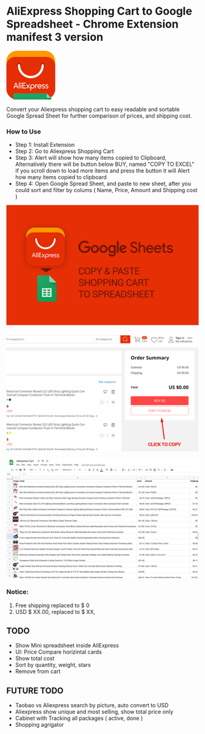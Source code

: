 #  AliExpress Shopping Cart to Google Spreadsheet - Chrome Extension manifest 3 version

![This is an banner](icon128.png)

Convert your Aliexpress shopping cart to easy readable and sortable Google Spread Sheet for further comparison of prices, and shipping cost.

### How to Use
- Step 1: Install Extension
- Step 2: Go to Aliexpress Shopping Cart
- Step 3: Alert will show how many items copied to Clipboard, Alternatively there will be button below BUY, named "COPY TO EXCEL" if you scroll down to load more items and press the button it will Alert how many items copied to clipboard
- Step 4: Open Google Spread Sheet, and paste to new sheet, after you could sort and filter by colums ( Name, Price, Amount and Shipping cost )

![This is an banner](Banner1200x800.png)

![This is an banner](Banner1200x800_2.png)

![This is an banner](Banner1200x800_3.png)

### Notice: 
1. Free shipping replaced to $ 0
2. USD $ XX.00, replaced to $ XX,



## TODO
- Show Mini spreadsheet inside AliExpress
- UI: Price Compare horizintal cards
- Show total cost
- Sort by quantity, weight, stars
- Remove from cart


## FUTURE TODO
- Taobao vs Aliexpress search by picture, auto convert to USD
- Aliexpress show unique and most selling, show total price only
- Cabinet with Tracking all packages ( active, done )
- Shopping agrigator
